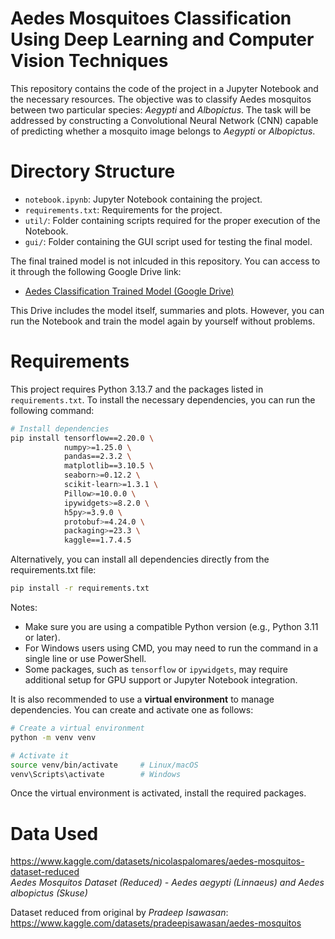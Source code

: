 # Aedes Mosquitoes Classification Using Deep Learning and Computer Vision Techniques
This repository contains the code of the project in a Jupyter Notebook and the necessary resources. The objective was to classify Aedes mosquitos between two particular species: *Aegypti* and *Albopictus*. The task will be addressed by constructing a Convolutional Neural Network (CNN) capable of predicting whether a mosquito image belongs to *Aegypti* or *Albopictus*.

# Directory Structure
* `notebook.ipynb`: Jupyter Notebook containing the project.
* `requirements.txt`: Requirements for the project.
* `util/`: Folder containing scripts required for the proper execution of the Notebook.
* `gui/`: Folder containing the GUI script used for testing the final model.

The final trained model is not inlcuded in this repository. You can access to it through the following Google Drive link:

* [Aedes Classification Trained Model (Google Drive)](https://drive.google.com/drive/folders/1LvRJgP3TuDlwX755R4j6fICcbMMVHiCj?usp=sharing)

This Drive includes the model itself, summaries and plots. However, you can run the Notebook and train the model again by yourself without problems.

# Requirements
This project requires Python 3.13.7 and the packages listed in `requirements.txt`. To install the necessary dependencies, you can run the following command:

```bash
# Install dependencies
pip install tensorflow==2.20.0 \
            numpy>=1.25.0 \
            pandas==2.3.2 \
            matplotlib==3.10.5 \
            seaborn>=0.12.2 \
            scikit-learn>=1.3.1 \
            Pillow>=10.0.0 \
            ipywidgets>=8.2.0 \
            h5py>=3.9.0 \
            protobuf>=4.24.0 \
            packaging>=23.3 \
            kaggle==1.7.4.5
```

Alternatively, you can install all dependencies directly from the requirements.txt file: 

```bash
pip install -r requirements.txt
```

Notes:
* Make sure you are using a compatible Python version (e.g., Python 3.11 or later).
* For Windows users using CMD, you may need to run the command in a single line or use PowerShell.
* Some packages, such as `tensorflow` or `ipywidgets`, may require additional setup for GPU support or Jupyter Notebook integration.

It is also recommended to use a **virtual environment** to manage dependencies. You can create and activate one as follows:

```bash
# Create a virtual environment
python -m venv venv

# Activate it
source venv/bin/activate     # Linux/macOS
venv\Scripts\activate        # Windows
```

Once the virtual environment is activated, install the required packages.

# Data Used
https://www.kaggle.com/datasets/nicolaspalomares/aedes-mosquitos-dataset-reduced <br>
*Aedes Mosquitos Dataset (Reduced) - Aedes aegypti (Linnaeus) and Aedes albopictus (Skuse)*

Dataset reduced from original by *Pradeep Isawasan*: <br> https://www.kaggle.com/datasets/pradeepisawasan/aedes-mosquitos

